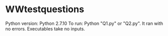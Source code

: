 # WWtestquestions
Python version: Python 2.7.10
To run: Python "Q1.py" or "Q2.py".
It ran with no errors.
Executables take no inputs.
